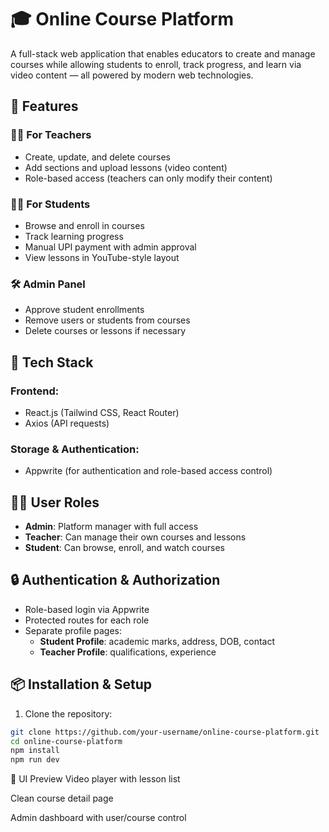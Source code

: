 # 🎓 Online Course Platform

A full-stack web application that enables educators to create and manage courses while allowing students to enroll, track progress, and learn via video content — all powered by modern web technologies.

## 🚀 Features

### 👨‍🏫 For Teachers
- Create, update, and delete courses
- Add sections and upload lessons (video content)
- Role-based access (teachers can only modify their content)

### 👩‍🎓 For Students
- Browse and enroll in courses
- Track learning progress
- Manual UPI payment with admin approval
- View lessons in YouTube-style layout

### 🛠️ Admin Panel
- Approve student enrollments
- Remove users or students from courses
- Delete courses or lessons if necessary

## 🧱 Tech Stack

### Frontend:
- React.js (Tailwind CSS, React Router)
- Axios (API requests)



### Storage & Authentication:
- Appwrite (for authentication and role-based access control)


## 🧑‍💻 User Roles

- **Admin**: Platform manager with full access
- **Teacher**: Can manage their own courses and lessons
- **Student**: Can browse, enroll, and watch courses

## 🔒 Authentication & Authorization

- Role-based login via Appwrite
- Protected routes for each role
- Separate profile pages:
  - **Student Profile**: academic marks, address, DOB, contact
  - **Teacher Profile**: qualifications, experience

## 📦 Installation & Setup

1. Clone the repository:

```bash
git clone https://github.com/your-username/online-course-platform.git
cd online-course-platform
npm install
npm run dev
```

📸 UI Preview
Video player with lesson list

Clean course detail page

Admin dashboard with user/course control
